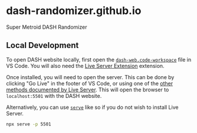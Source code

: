 # dash-randomizer.github.io
Super Metroid DASH Randomizer

## Local Development
To open DASH website locally, first open the [`dash-web.code-workspace`](dash-web.code-workspace) file in VS Code. You will also need the [Live Server Extension](https://marketplace.visualstudio.com/items?itemName=ritwickdey.LiveServer) extension.

Once installed, you will need to open the server. This can be done by clicking "Go Live" in the footer of VS Code, or using one of the [other methods documented by Live Server](https://marketplace.visualstudio.com/items?itemName=ritwickdey.LiveServer). This will open the browser to `localhost:5501` with the DASH website.

Alternatively, you can use [`serve`](https://github.com/vercel/serve) like so if you do not wish to install Live Server.
```sh
npx serve -p 5501
```
